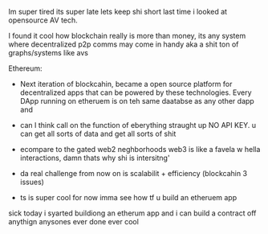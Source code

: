 Im super tired its super late lets keep shi short last time i looked at opensource AV tech.


I found it cool how blockchain really is more than money, its any system where decentralized p2p comms may come in handy aka a shit ton of graphs/systems like avs

Ethereum:
- Next iteration of blockcahin, became a open source platform for decentralized apps that can be powered by these technologies. Every DApp running on etheruem is on teh same daatabse as any other dapp and
- can I think call on the function of eberything straught up NO API KEY. u can get all sorts of data and get all sorts of shit

- ecompare to the gated web2 neghborhoods web3 is like a favela w hella interactions, damn thats why shi is intersitng'

- da real challenge from now on is scalabilit + efficiency (blockcahin 3 issues)

- ts is super cool for now imma see how tf u build an etheruem app

sick today i syarted buildiong an etherum app and i can build a contract off anythign anysones ever done ever cool
